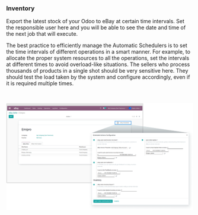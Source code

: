 
### Inventory



Export the latest stock of your Odoo to eBay at certain time intervals. Set the responsible user here and you will be able to see the date and time of the next job that will execute.


The best practice to efficiently manage the Automatic Schedulers is to set the time intervals of different operations in a smart manner. For example, to allocate the proper system resources to all the operations, set the intervals at different times to avoid overload-like situations. The sellers who process thousands of products in a single shot should be very sensitive here. They should test the load taken by the system and configure accordingly, even if it is required multiple times.


 


![](./images/14-3-1.png)



